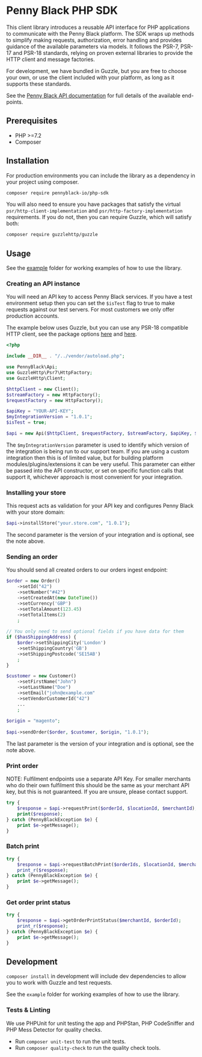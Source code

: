 # Penny Black PHP SDK

This client library introduces a reusable API interface for PHP applications to communicate with the Penny Black platform. 
The SDK wraps up methods to simplify making requests, authorization, error handling and provides guidance of the available parameters via models.
It follows the PSR-7, PSR-17 and PSR-18 standards, relying on proven external libraries to provide the HTTP client and message factories.

For development, we have bundled in Guzzle, but you are free to choose your own, or use the client included with your platform, as long as it supports these standards.


See the [Penny Black API documentation](https://pennyblack.stoplight.io/docs/pennyblack/) for full details of the available end-points.

## Prerequisites

* PHP >=7.2
* Composer

## Installation

For production environments you can include the library as a dependency in your project using composer.

```bash
composer require pennyblack-io/php-sdk
```


You will also need to ensure you have packages that satisfy the virtual `psr/http-client-implementation` and `psr/http-factory-implementation` requirements.
If you do not, then you can require Guzzle, which will satisfy both:

```bash
composer require guzzlehttp/guzzle
```



## Usage

See the [example](example) folder for working examples of how to use the library.

### Creating an API instance

You will need an API key to access Penny Black services. If you have a test environment setup then you can set the `$isTest` flag to true to make requests against our test servers. For most customers we only offer production accounts.

The example below uses Guzzle, but you can use any PSR-18 compatible HTTP client, see the package options [here](https://packagist.org/providers/psr/http-client-implementation) and [here](https://packagist.org/providers/psr/http-factory-implementation).

```php
<?php

include __DIR__ . "/../vendor/autoload.php";

use PennyBlack\Api;
use GuzzleHttp\Psr7\HttpFactory;
use GuzzleHttp\Client;

$httpClient = new Client();
$streamFactory = new HttpFactory();
$requestFactory = new HttpFactory();

$apiKey = "YOUR-API-KEY";
$myIntegrationVersion = "1.0.1";
$isTest = true;

$api = new Api($httpClient, $requestFactory, $streamFactory, $apiKey, $isTest, $myIntegrationVersion);
```

The `$myIntegrationVersion` parameter is used to identify which version of the integration is being run to our support team.
If you are using a custom integration then this is of limited value, but for building platform modules/plugins/extensions it can be very useful.
This parameter can either be passed into the API constructor, or set on specific function calls that support it, whichever approach is most convenient for your integration.


### Installing your store

This request acts as validation for your API key and configures Penny Black with your store domain:

```php
$api->installStore("your.store.com", "1.0.1");
```

The second parameter is the version of your integration and is optional, see the note above.

### Sending an order

You should send all created orders to our orders ingest endpoint:

```php
$order = new Order()
    ->setId("42")
    ->setNumber("#42")
    ->setCreatedAt(new DateTime())
    ->setCurrency('GBP')
    ->setTotalAmount(123.45)
    ->setTotalItems(2)
    ;
   
// You only need to send optional fields if you have data for them 
if ($hasShippingAddress) {
    $order->setShippingCity('London')
    ->setShippingCountry('GB')
    ->setShippingPostcode('SE15AB')
    ;
}

$customer = new Customer()
    ->setFirstName("John")
    ->setLastName("Doe")
    ->setEmail("john@example.com"
    ->setVendorCustomerId("42")
    ...
    ;
    
$origin = "magento";
    
$api->sendOrder($order, $customer, $origin, "1.0.1");
```

The last parameter is the version of your integration and is optional, see the note above.

### Print order

NOTE: Fulfilment endpoints use a separate API Key. For smaller merchants who do their own fulfilment this should be 
the same as your merchant API key, but this is not guaranteed. If you are unsure, please contact support.

```php
try {
    $response = $api->requestPrint($orderId, $locationId, $merchantId);
    print($response);
} catch (PennyBlackException $e) {
    print $e->getMessage();
}

```

### Batch print

```php
try {
    $response = $api->requestBatchPrint($orderIds, $locationId, $merchantId);
    print_r($response);
} catch (PennyBlackException $e) {
    print $e->getMessage();
}
```


### Get order print status

```php
try {
    $response = $api->getOrderPrintStatus($merchantId, $orderId);
    print_r($response);
} catch (PennyBlackException $e) {
    print $e->getMessage();
}
```


## Development

`composer install` in development will include dev dependencies to allow you to work with Guzzle and test requests.

See the `example` folder for working examples of how to use the library.

### Tests & Linting

We use PHPUnit for unit testing the app and PHPStan, PHP CodeSniffer and PHP Mess Detector for quality checks.

* Run `composer unit-test` to run the unit tests.
* Run `composer quality-check` to run the quality check tools.

